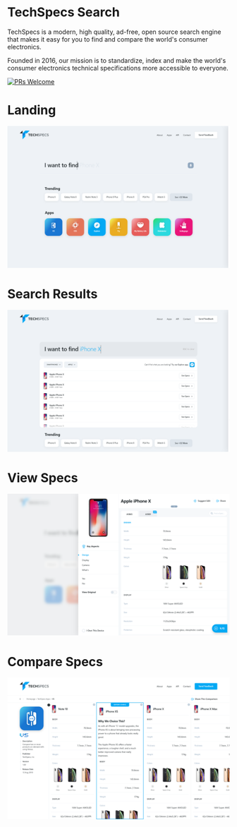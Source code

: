 # TechSpecs Search

TechSpecs is a modern, high quality, ad-free, open source search engine that makes it easy for you to find and compare the world's consumer electronics.

Founded in 2016, our mission is to standardize, index and make the world's consumer electronics technical specifications more accessible to everyone.


[![PRs Welcome](https://img.shields.io/badge/PRs-welcome-brightgreen.svg?style=flat-square)](http://makeapullrequest.com)

# Landing
![Alt text](https://github.com/techspecs/search/blob/staging/Images/1.00%20Homepage.png "Optional Title")

# Search Results
![Alt text](https://github.com/techspecs/search/blob/staging/Images/1.02%20Search%20-%20Typed.png "Optional Title")

# View Specs
![Alt text](https://github.com/techspecs/search/blob/staging/Images/2.00%20Specs%20Slider%402x.png "Optional Title")

# Compare Specs
![Alt text](https://github.com/techspecs/search/blob/staging/Images/3.10%20Apps%20-%20Versus%20-%20VS%402x.png "Optional Title")



